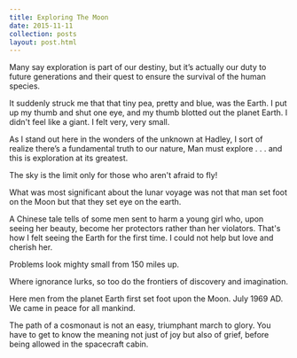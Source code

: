 ```yaml
---
title: Exploring The Moon
date: 2015-11-11
collection: posts
layout: post.html
---
```

Many say exploration is part of our destiny, but it’s actually our duty to future generations and their quest to ensure the survival of the human species.

It suddenly struck me that that tiny pea, pretty and blue, was the Earth. I put up my thumb and shut one eye, and my thumb blotted out the planet Earth. I didn't feel like a giant. I felt very, very small.

As I stand out here in the wonders of the unknown at Hadley, I sort of realize there’s a fundamental truth to our nature, Man must explore . . . and this is exploration at its greatest.

The sky is the limit only for those who aren't afraid to fly!

What was most significant about the lunar voyage was not that man set foot on the Moon but that they set eye on the earth.

A Chinese tale tells of some men sent to harm a young girl who, upon seeing her beauty, become her protectors rather than her violators. That's how I felt seeing the Earth for the first time. I could not help but love and cherish her.

Problems look mighty small from 150 miles up.

Where ignorance lurks, so too do the frontiers of discovery and imagination.

Here men from the planet Earth first set foot upon the Moon. July 1969 AD. We came in peace for all mankind.

The path of a cosmonaut is not an easy, triumphant march to glory. You have to get to know the meaning not just of joy but also of grief, before being allowed in the spacecraft cabin.
